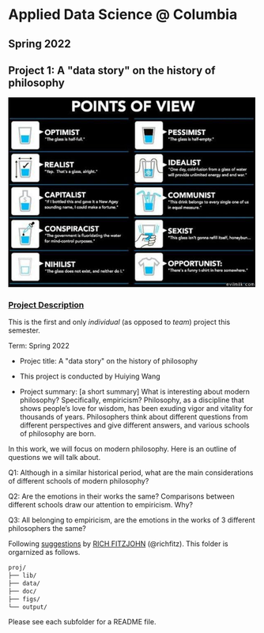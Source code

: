 # Applied Data Science @ Columbia
## Spring 2022
## Project 1: A "data story" on the history of philosophy

<img src="figs/100126-the-glass.jpeg" width="500">

### [Project Description](doc/)
This is the first and only *individual* (as opposed to *team*) project this semester. 

Term: Spring 2022

+ Projec title: A "data story" on the history of philosophy
+ This project is conducted by Huiying Wang

+ Project summary: [a short summary] What is interesting about modern philosophy? Specifically, empiricism?
Philosophy, as a discipline that shows people’s love for wisdom, has been exuding vigor and vitality for thousands of years. Philosophers think about different questions from different perspectives and give different answers, and various schools of philosophy are born.

In this work, we will focus on modern philosophy. Here is an outline of questions we will talk about.

Q1: Although in a similar historical period, what are the main considerations of different schools of modern philosophy?

Q2: Are the emotions in their works the same? Comparisons between different schools draw our attention to empiricism. Why?

Q3: All belonging to empiricism, are the emotions in the works of 3 different philosophers the same?

Following [suggestions](http://nicercode.github.io/blog/2013-04-05-projects/) by [RICH FITZJOHN](http://nicercode.github.io/about/#Team) (@richfitz). This folder is orgarnized as follows.

```
proj/
├── lib/
├── data/
├── doc/
├── figs/
└── output/
```

Please see each subfolder for a README file.
